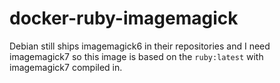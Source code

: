 # docker-ruby-imagemagick

Debian still ships imagemagick6 in their repositories and I need imagemagick7
so this image is based on the `ruby:latest` with imagemagick7 compiled in.
